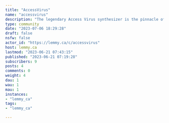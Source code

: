 ```yaml
---
title: "AccessVirus" 
name: "accessvirus"
description: "The legendary Access Virus synthesizer is the pinnacle of Virtual Analog synthesizers, emulating analog at a precision unmatched by other VAs, and going further than any analog can with its 'Total Integration' series.The Access Virus is used by artists such as Butch Vig, Hans Zimmer, Deadmau5, Deftones, Dr. Dre, Lou Reed, Nine Inch Nails, No Doubt, Stevie Wonder, Tool, Depeche Mode, Dido, Gary Numan, Paul Oakenfold, Radiohead, and Pet Shop Boys, as well as many notable others.Please post anything Virus-related, such as news, questions, tips and techniques, videos, interviews, etc.Official Access Virus[Access Virus Website](http://www.virus.info/home)[Access Virus Manuals (All Versions)](http://www.virus.info/manuals)[Howard Scarr Virus Tutorials (.zip File)](http://www.zorchmusic.com/hscarr/Virus_Tutorial_English.zip)Unofficial Resources[Access Virus Wikipedia](https://en.wikipedia.org/wiki/Access_Virus)[Infekted.org Virus Forum](http://infekted.org/virus/)Access Virus Patches courtesy of u/willi_werkel[Banks A-B Initialized Patches](http://www.mediafire.com/folder/6n6yi2axzyr7i/a-b_init_bank)[Working Patch Library](https://www.reddit.com/r/AccessVirus/comments/7rxfbg/free_soundbanks/)The Market[Ebay.com Newly Listed Access Virus](https://www.ebay.com/sch/i.html?_from=R40&_nkw=access+virus&_sacat=0&_sop=10)[Reverb.com Newly Listed Access Virus](https://reverb.com/marketplace?query=access%20virus&sort=published_at%7Cdesc&page=)Replacement Parts[Verified Potentiometers (All Versions)](https://www.mouser.com/ProductDetail/ALPS/RK11K1140A23/?qs=%2fha2pyFaduiWaa9oZKj00diaFgrQE84HlBvZa88%2fRe8KjD1NLXA2Og%3d%3d)[Syntaur.com Virus Parts](https://syntaur.com/brandModels.php?brandID=Access)If you have suggestions for this sub, or are interested in becoming a moderator, send me a message!"
type: community
date: "2023-07-06 18:29:28"
draft: false
nsfw: false
actor_id: "https://lemmy.ca/c/accessvirus"
host: lemmy.ca
lastmod: "2023-06-21 07:43:15"
published: "2023-06-21 07:19:28"
subscribers: 9
posts: 4
comments: 0
weight: 4
dau: 1
wau: 1
mau: 1
instances:
- "lemmy_ca"
tags: 
- "lemmy_ca"

---
```

